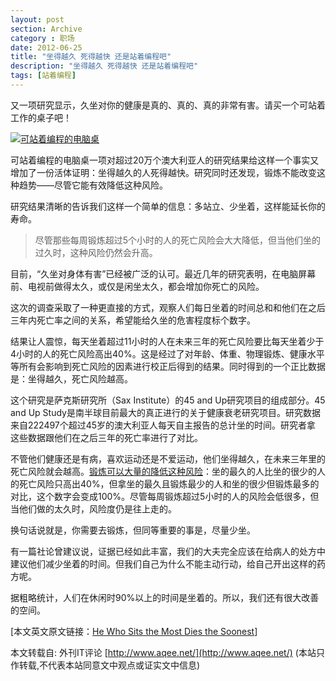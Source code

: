 ```yaml
---
layout: post
section: Archive
category : 职场
date: 2012-06-25
title: "坐得越久 死得越快 还是站着编程吧"
description: "坐得越久 死得越快 还是站着编程吧"
tags: [站着编程]
---
```


又一项研究显示，久坐对你的健康是真的、真的、真的非常有害。请买一个可站着工作的桌子吧！

[![可站着编程的电脑桌](/post-images/2012-05/sitecode.jpg "可站着编程的电脑桌")](/post-images/2012-05/sitecode.jpg)

可站着编程的电脑桌一项对超过20万个澳大利亚人的研究结果给这样一个事实又增加了一份活体证明：坐得越久的人死得越快。研究同时还发现，锻炼不能改变这种趋势——尽管它能有效降低这种风险。

研究结果清晰的告诉我们这样一个简单的信息：多站立、少坐着，这样能延长你的寿命。

> 尽管那些每周锻炼超过5个小时的人的死亡风险会大大降低，但当他们坐的过久时，这种风险仍然会升高。

目前，“久坐对身体有害”已经被广泛的认可。最近几年的研究表明，在电脑屏幕前、电视前做得太久，或仅是闲坐太久，都会增加你死亡的风险。

这次的调查采取了一种更直接的方式，观察人们每日坐着的时间总和和他们在之后三年内死亡率之间的关系，希望能给久坐的危害程度标个数字。

结果让人震惊，每天坐着超过11小时的人在未来三年的死亡风险要比每天坐着少于4小时的人的死亡风险高出40%。这是经过了对年龄、体重、物理锻炼、健康水平等所有会影响到死亡风险的因素进行校正后得到的结果。同时得到的一个正比数据是：坐得越久，死亡风险越高。

这个研究是萨克斯研究所（Sax Institute）的45 and Up研究项目的组成部分。45 and Up Study是南半球目前最大的真正进行的关于健康衰老研究项目。研究数据来自222497个超过45岁的澳大利亚人每天自主报告的总计坐的时间。研究者拿
这些数据跟他们在之后三年的死亡率进行了对比。

不管他们健康还是有病，喜欢运动还是不爱运动，他们坐得越久，在未来三年里的死亡风险就会越高。[锻炼可以大量的降低这种风险](http://www.aqee.net/he-who-sits-the-most-dies-the-soonest/www.thedoctorwillseeyounow.com/content/aging/art2066.html)：坐的最久的人比坐的很少的人的死亡风险只高出40%，但拿坐的最久且锻炼最少的人和坐的很少但锻炼最多的对比，这个数字会变成100%。尽管每周锻炼超过5小时的人的风险会低很多，但当他们做的太久时，风险度仍是往上走的。

换句话说就是，你需要去锻炼，但同等重要的事是，尽量少坐。

有一篇社论曾建议说，证据已经如此丰富，我们的大夫完全应该在给病人的处方中建议他们减少坐着的时间。但我们自己为什么不能主动行动，给自己开出这样的药方呢。

据粗略统计，人们在休闲时90%以上的时间是坐着的。所以，我们还有很大改善的空间。

[本文英文原文链接：[He Who Sits the Most Dies the Soonest](http://www.theatlantic.com/health/archive/2012/04/confirmed-he-who-sits-the-most-dies-the-soonest/256101/)]

本文转载自: 外刊IT评论 [http://www.aqee.net/](http://www.aqee.net/) 
(本站只作转载,不代表本站同意文中观点或证实文中信息)
